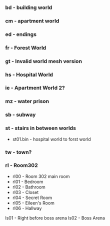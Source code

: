 ### bd - building world
### cm - apartment world
### ed - endings
### fr - Forest World
### gt - Invalid world mesh version
### hs - Hospital World
### ie - Apartment World 2?
### mz - water prison
### sb - subway
### st - stairs in between worlds
* st01.bin - hospital world to forst world
### tw - town?



### rl - Room302
* rl00 - Room 302 main room
* rl01 - Bedroom
* rl02 - Bathroom
* rl03 - Closet
* rl04 - Secret Room
* rl05 - Eileen's Room
* rl06 - Hallway

ls01 - Right before boss arena
ls02 - Boss Arena
